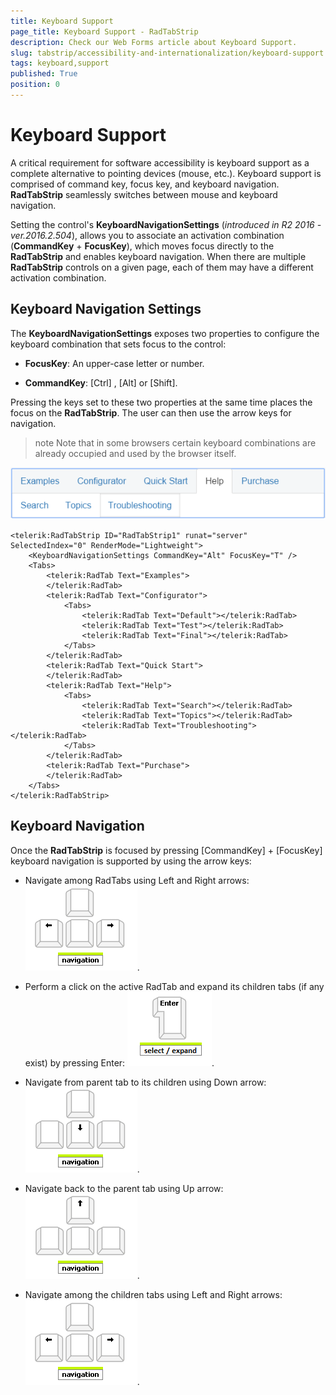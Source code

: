 ```yaml
---
title: Keyboard Support
page_title: Keyboard Support - RadTabStrip
description: Check our Web Forms article about Keyboard Support.
slug: tabstrip/accessibility-and-internationalization/keyboard-support
tags: keyboard,support
published: True
position: 0
---
```


# Keyboard Support


A critical requirement for software accessibility is keyboard support as a complete alternative to pointing devices (mouse, etc.). Keyboard support is comprised of command key, focus key, and keyboard navigation. **RadTabStrip** seamlessly switches between mouse and keyboard navigation.

Setting the control's **KeyboardNavigationSettings** (*introduced in R2 2016 - ver.2016.2.504*), allows you to associate an activation combination (**CommandKey** + **FocusKey**), which moves focus directly to the **RadTabStrip** and enables keyboard navigation. When there are multiple **RadTabStrip** controls on a given page, each of them may have a different activation combination.

## Keyboard Navigation Settings

The **KeyboardNavigationSettings** exposes two properties to configure the keyboard combination that sets focus to the control:

* **FocusKey**: An upper-case letter or number.

* **CommandKey**: [Ctrl] , [Alt] or [Shift].

Pressing the keys set to these two properties at the same time places the focus on the **RadTabStrip**. The user can then use the arrow keys for navigation.

>note Note that in some browsers certain keyboard combinations are already occupied and used by the browser itself.
>

![Keyboard Support](images/KeyboardSupport.png)

````ASP.NET
<telerik:RadTabStrip ID="RadTabStrip1" runat="server" SelectedIndex="0" RenderMode="Lightweight">
    <KeyboardNavigationSettings CommandKey="Alt" FocusKey="T" />
    <Tabs>
        <telerik:RadTab Text="Examples">
        </telerik:RadTab>
        <telerik:RadTab Text="Configurator">
            <Tabs>
                <telerik:RadTab Text="Default"></telerik:RadTab>
                <telerik:RadTab Text="Test"></telerik:RadTab>
                <telerik:RadTab Text="Final"></telerik:RadTab>
            </Tabs>
        </telerik:RadTab>
        <telerik:RadTab Text="Quick Start">
        </telerik:RadTab>
        <telerik:RadTab Text="Help">
            <Tabs>
                <telerik:RadTab Text="Search"></telerik:RadTab>
                <telerik:RadTab Text="Topics"></telerik:RadTab>
                <telerik:RadTab Text="Troubleshooting"></telerik:RadTab>
            </Tabs>
        </telerik:RadTab>
        <telerik:RadTab Text="Purchase">
        </telerik:RadTab>
    </Tabs>
</telerik:RadTabStrip>
````

## Keyboard Navigation

Once the **RadTabStrip** is focused by pressing [CommandKey] + [FocusKey] keyboard navigation is supported by using the arrow keys:

* Navigate among RadTabs using Left and Right arrows:
![Left right arrows](images/left-right-arrows.png).

* Perform a click on the active RadTab and expand its children tabs (if any exist) by pressing Enter:
![Enter](images/enter.png).

* Navigate from parent tab to its children using Down arrow:
![Down arrow](images/down-arrow.png).

* Navigate back to the parent tab using Up arrow:
![Up arrow](images/up-arrow.png).

* Navigate among the children tabs using Left and Right arrows:
![Left right arrows](images/left-right-arrows.png).
